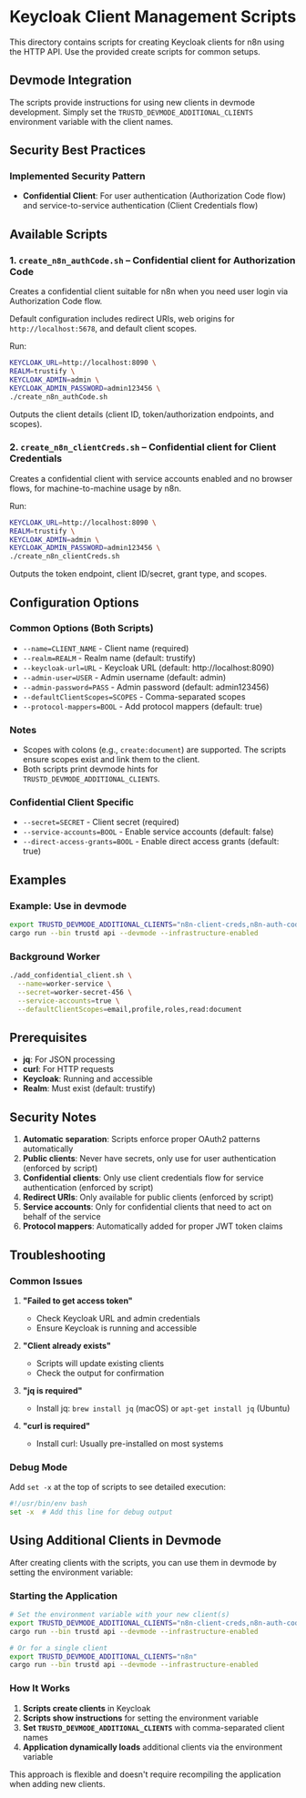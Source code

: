 # Keycloak Client Management Scripts

This directory contains scripts for creating Keycloak clients for n8n using the HTTP API. Use the provided create scripts for common setups.

## Devmode Integration

The scripts provide instructions for using new clients in devmode development. Simply set the `TRUSTD_DEVMODE_ADDITIONAL_CLIENTS` environment variable with the client names.

## Security Best Practices

### Implemented Security Pattern
- **Confidential Client**: For user authentication (Authorization Code flow) and service-to-service authentication (Client Credentials flow)

## Available Scripts

### 1. `create_n8n_authCode.sh` – Confidential client for Authorization Code

Creates a confidential client suitable for n8n when you need user login via Authorization Code flow.

Default configuration includes redirect URIs, web origins for `http://localhost:5678`, and default client scopes.

Run:
```bash
KEYCLOAK_URL=http://localhost:8090 \
REALM=trustify \
KEYCLOAK_ADMIN=admin \
KEYCLOAK_ADMIN_PASSWORD=admin123456 \
./create_n8n_authCode.sh
```

Outputs the client details (client ID, token/authorization endpoints, and scopes).

### 2. `create_n8n_clientCreds.sh` – Confidential client for Client Credentials

Creates a confidential client with service accounts enabled and no browser flows, for machine-to-machine usage by n8n.

Run:
```bash
KEYCLOAK_URL=http://localhost:8090 \
REALM=trustify \
KEYCLOAK_ADMIN=admin \
KEYCLOAK_ADMIN_PASSWORD=admin123456 \
./create_n8n_clientCreds.sh
```

Outputs the token endpoint, client ID/secret, grant type, and scopes.

## Configuration Options

### Common Options (Both Scripts)
- `--name=CLIENT_NAME` - Client name (required)
- `--realm=REALM` - Realm name (default: trustify)
- `--keycloak-url=URL` - Keycloak URL (default: http://localhost:8090)
- `--admin-user=USER` - Admin username (default: admin)
- `--admin-password=PASS` - Admin password (default: admin123456)
- `--defaultClientScopes=SCOPES` - Comma-separated scopes
- `--protocol-mappers=BOOL` - Add protocol mappers (default: true)

### Notes
- Scopes with colons (e.g., `create:document`) are supported. The scripts ensure scopes exist and link them to the client.
- Both scripts print devmode hints for `TRUSTD_DEVMODE_ADDITIONAL_CLIENTS`.

### Confidential Client Specific
- `--secret=SECRET` - Client secret (required)
- `--service-accounts=BOOL` - Enable service accounts (default: false)
- `--direct-access-grants=BOOL` - Enable direct access grants (default: true)

## Examples

### Example: Use in devmode
```bash
export TRUSTD_DEVMODE_ADDITIONAL_CLIENTS="n8n-client-creds,n8n-auth-code"
cargo run --bin trustd api --devmode --infrastructure-enabled
```

### Background Worker
```bash
./add_confidential_client.sh \
  --name=worker-service \
  --secret=worker-secret-456 \
  --service-accounts=true \
  --defaultClientScopes=email,profile,roles,read:document
```

## Prerequisites

- **jq**: For JSON processing
- **curl**: For HTTP requests
- **Keycloak**: Running and accessible
- **Realm**: Must exist (default: trustify)

## Security Notes

1. **Automatic separation**: Scripts enforce proper OAuth2 patterns automatically
2. **Public clients**: Never have secrets, only use for user authentication (enforced by script)
3. **Confidential clients**: Only use client credentials flow for service authentication (enforced by script)
4. **Redirect URIs**: Only available for public clients (enforced by script)
5. **Service accounts**: Only for confidential clients that need to act on behalf of the service
6. **Protocol mappers**: Automatically added for proper JWT token claims

## Troubleshooting

### Common Issues

1. **"Failed to get access token"**
   - Check Keycloak URL and admin credentials
   - Ensure Keycloak is running and accessible

2. **"Client already exists"**
   - Scripts will update existing clients
   - Check the output for confirmation

3. **"jq is required"**
   - Install jq: `brew install jq` (macOS) or `apt-get install jq` (Ubuntu)

4. **"curl is required"**
   - Install curl: Usually pre-installed on most systems

### Debug Mode

Add `set -x` at the top of scripts to see detailed execution:
```bash
#!/usr/bin/env bash
set -x  # Add this line for debug output
```

## Using Additional Clients in Devmode

After creating clients with the scripts, you can use them in devmode by setting the environment variable:

### Starting the Application

```bash
# Set the environment variable with your new client(s)
export TRUSTD_DEVMODE_ADDITIONAL_CLIENTS="n8n-client-creds,n8n-auth-code"
cargo run --bin trustd api --devmode --infrastructure-enabled

# Or for a single client
export TRUSTD_DEVMODE_ADDITIONAL_CLIENTS="n8n"
cargo run --bin trustd api --devmode --infrastructure-enabled
```

### How It Works

1. **Scripts create clients** in Keycloak
2. **Scripts show instructions** for setting the environment variable
3. **Set `TRUSTD_DEVMODE_ADDITIONAL_CLIENTS`** with comma-separated client names
4. **Application dynamically loads** additional clients via the environment variable

This approach is flexible and doesn't require recompiling the application when adding new clients.

